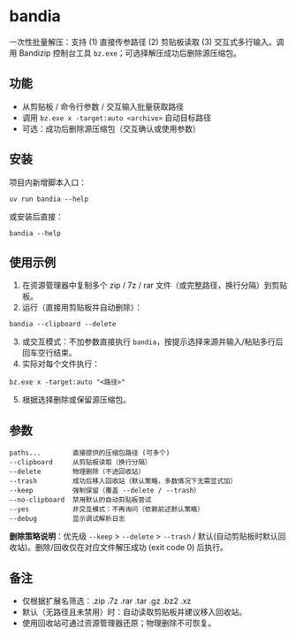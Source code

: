 # bandia

一次性批量解压：支持 (1) 直接传参路径 (2) 剪贴板读取 (3) 交互式多行输入。调用 Bandizip 控制台工具 `bz.exe`；可选择解压成功后删除源压缩包。

## 功能
- 从剪贴板 / 命令行参数 / 交互输入批量获取路径
- 调用 `bz.exe x -target:auto <archive>` 自动目标路径
- 可选：成功后删除源压缩包（交互确认或使用参数）

## 安装
项目内新增脚本入口：
```
uv run bandia --help
```
或安装后直接：
```
bandia --help
```

## 使用示例
1. 在资源管理器中复制多个 zip / 7z / rar 文件（或完整路径，换行分隔）到剪贴板。
2. 运行（直接用剪贴板并自动删除）：
```
bandia --clipboard --delete
```
3. 或交互模式：不加参数直接执行 `bandia`，按提示选择来源并输入/粘贴多行后回车空行结束。
4. 实际对每个文件执行：
```
bz.exe x -target:auto "<路径>"
```
5. 根据选择删除或保留源压缩包。

## 参数
```
paths...        直接提供的压缩包路径 (可多个)
--clipboard     从剪贴板读取（换行分隔）
--delete        物理删除（不进回收站）
--trash         成功后移入回收站（默认策略，多数情况下无需显式加）
--keep          强制保留（覆盖 --delete / --trash）
--no-clipboard  禁用默认的自动剪贴板尝试
--yes           非交互模式：不再询问（依赖前述默认策略）
--debug         显示调试解析日志
```

**删除策略说明**：优先级 `--keep` > `--delete` > `--trash` / 默认(自动剪贴板时默认回收站)。删除/回收仅在对应文件解压成功 (exit code 0) 后执行。

## 备注
- 仅根据扩展名筛选：.zip .7z .rar .tar .gz .bz2 .xz
- 默认（无路径且未禁用）时：自动读取剪贴板并建议移入回收站。
- 使用回收站可通过资源管理器还原；物理删除不可恢复。
